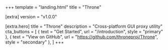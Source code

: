 +++
template = "landing.html"
title = "Throne"

[extra]
version = "v1.0.0"

[extra.hero]
title = "Throne"
description = "Cross-platform GUI proxy utility"
cta_buttons = [
    { text = "Get Started", url = "/introduction", style = "primary" },
    { text = "View on GitHub", url = "https://github.com/throneproj/Throne", style = "secondary" },
]
+++
